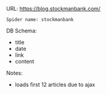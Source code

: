 URL: https://blog.stockmanbank.com/

    Spider name: stockmanbank

DB Schema:
- title
- date
- link
- content

Notes:
- loads first 12 articles due to ajax